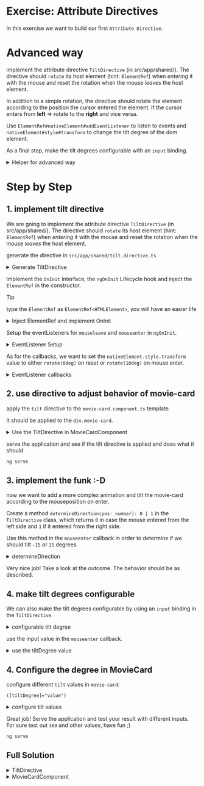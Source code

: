 # Exercise: Attribute Directives

In this exercise we want to build our first `Attribute Directive`.

# Advanced way

implement the attribute directive `TiltDirective` (in src/app/shared/). The directive should `rotate` its host element (hint: `ElementRef`)
when _entering_ it with the mouse and reset the rotation when the mouse _leaves_ the host element.

In addition to a simple rotation, the directive should rotate the element according to the position
the cursor entered the element.
If the cursor enters from **left** => rotate to the **right** and vice versa.

Use `ElementRef#nativeElement#addEventListener` to listen to events and `nativeElement#style#transform` to change
the tilt degree of the dom element.

As a final step, make the tilt degrees configurable with an `input` binding.

<details>
  <summary>Helper for advanced way</summary>

```bash
ng g directive shared/tilt
```

```ts

transform = 'rotate()';

this.elementRef.nativeElement.addEventListener('event', callbackFn);

/**
 *
 * returns 0 if entered from left, 1 if entered from right
 */
determineDirection(pos: number): 0 | 1 {
    const width = this.elementRef.nativeElement.clientWidth;
    const middle = this.elementRef.nativeElement.getBoundingClientRect().left + width / 2;
    return (pos > middle ? 1 : 0);
}

```
</details>

# Step by Step

## 1. implement tilt directive

We are going to implement the attribute directive `TiltDirective` (in src/app/shared/).
The directive should `rotate` its host element (hint: `ElementRef`) when _entering_ it with the mouse 
and reset the rotation when the mouse _leaves_ the host element.

generate the directive in `src/app/shared/tilt.directive.ts`

<details>
  <summary>Generate TiltDirective</summary>


```bash
ng generate directive shared/tilt

OR

ng g d shared/tilt
```

```ts
// src/app/shared/tilt.directive.ts
import { Directive } from '@angular/core';

@Directive({
    selector: '[tilt]',
    standalone: true
})
export class TiltDirective {
    
    constructor() {}
}
```

</details>


Implement the `OnInit` Interface, the `ngOnInit` Lifecycle hook and inject the `ElementRef` in the constructor.

> [!TIP]
> type the `ElementRef` as `ElementRef<HTMLElement>`, you will have an easier life

<details>
    <summary>Inject ElementRef and implement OnInit</summary>

```ts
// src/app/shared/tilt.directive.ts

import { Directive, ElementRef, OnInit } from '@angular/core';

@Directive({
    selector: '[tilt]',
})
export class TiltDirective implements OnInit {
    
    constructor(private element: ElementRef<HTMLElement>) {}
    
    ngOnInit() {}
    
}
```

</details>

Setup the eventListeners for `mouseleave` and `mouseenter` in `ngOnInit`.

<details>
  <summary>EventListener Setup</summary>


```ts
// src/app/shared/tilt.directive.ts

ngOnInit() {
  this.element.nativeElement.addEventListener('mouseleave', () => {
    // we want to reset the styles here
  });
  
  this.element.nativeElement.addEventListener('mouseenter', (event) => {
    // we want to set the styles here
  });
}

```
</details>


As for the callbacks, we want to set the `nativeElement.style.transform` value to either `rotate(0deg)` on reset
or `rotate(10deg)` on mouse enter.

<details>
  <summary>EventListener callbacks</summary>

```ts
// src/app/shared/tilt.directive.ts

ngOnInit() {
  this.element.nativeElement.addEventListener('mouseleave', () => {
    this.element.nativeElement.style.transform = 'rotate(0deg)';
  });

  this.element.nativeElement.addEventListener('mouseenter', () => {
    this.element.nativeElement.style.transform = 'rotate(5deg)';
  });
}
```

</details>

## 2. use directive to adjust behavior of movie-card

apply the `tilt` directive to the `movie-card.component.ts` template.

It should be applied to the `div.movie-card`.

<details>
  <summary>Use the TiltDirective in MovieCardComponent</summary>

```html
<!--movie-card.component.ts-->

<div class="movie-card" tilt>
    <!--  content-->
</div>
```

If not autocompleted, don't forget to add the `TiltDirective` to the `MovieCardComponent`s `import` array.

```ts
// movie-card.component.ts

import { TiltDirective } from '../../shared/tilt.directive';

@Component({
  /**/,
  imports: [/*...*/, TiltDirective]
})
export class MovieCardComponent {}

```

</details>

serve the application and see if the tilt directive is applied and does what it should

```bash
ng serve
```

## 3. implement the funk :-D

now we want to add a more complex animation and tilt the movie-card according to the mouseposition on enter.

Create a method `determineDirection(pos: number): 0 | 1` in the `TiltDirective` class, which returns `0` in case
the mouse entered from the left side and `1` if it entered from the right side.

Use this method in the `mouseenter` callback in order to determine if we should tilt `-15` or `15` degrees.

<details>
  <summary>determineDirection</summary>

```ts
// tilt.directive.ts

ngOnInit() {
  this.element.nativeElement.addEventListener('mouseleave', () => {
    this.element.nativeElement.style.transform = 'rotate(0deg)';
  });

  this.element.nativeElement.addEventListener('mouseenter', event => {
    const pos = this.determineDirection(event.pageX);
    this.element.nativeElement.style.transform = `rotate(${pos === 0 ? '5deg' : '-5deg'})`;
  });
}

/**
 *
 * returns 0 if entered from left, 1 if entered from right
 */
determineDirection(pos: number): 0 | 1 {
  const width = this.element.nativeElement.clientWidth;
  const middle =
    this.element.nativeElement.getBoundingClientRect().left + width / 2;
  return pos > middle ? 1 : 0;
}
```

</details>

Very nice job! Take a look at the outcome. The behavior should be as described.

## 4. make tilt degrees configurable

We can also make the tilt degrees configurable by using an `input` binding in the `TiltDirective`.

<details>
  <summary>configurable tilt degree</summary>

```ts
// src/app/shared/tilt.directive.ts

tiltDegree = input(5);

```

</details>

use the input value in the `mouseenter` callback.

<details>
  <summary>use the tiltDegree value</summary>


```ts
// tilt.directive.ts

ngOnInit() {
  this.element.nativeElement.addEventListener('mouseleave', () => {
    this.element.nativeElement.style.transform = 'rotate(0deg)';
  });

  this.element.nativeElement.addEventListener('mouseenter', event => {
    const pos = this.determineDirection(event.pageX);
    this.element.nativeElement.style.transform = `rotate(${pos === 0 ? `${this.tiltDegree()}deg` : `-${this.tiltDegree()}deg`})`;
  });
}

```

</details>

## 4. Configure the degree in MovieCard

configure different `tilt` values in `movie-card`:

`([tiltDegree]="value")`

<details>
  <summary>configure tilt values</summary>

```html
<!--movie-card.component.ts-->
<div class="movie-card" tilt [tiltDegree]="360">
    <!--  content-->
</div>

```

</details>

Great job! Serve the application and test your result with different inputs. 
For sure test out `360` and other values, have fun ;)

```bash
ng serve
```

## Full Solution

<details>
  <summary>TiltDirective</summary>

```ts

import { Directive, ElementRef, input, OnInit } from '@angular/core';

@Directive({
  selector: '[tilt]',
})
export class TiltDirective implements OnInit {
  tiltDegree = input(5);

  constructor(private element: ElementRef<HTMLElement>) {}

  ngOnInit() {
    this.element.nativeElement.addEventListener('mouseleave', () => {
      this.element.nativeElement.style.transform = 'rotate(0deg)';
    });

    this.element.nativeElement.addEventListener('mouseenter', event => {
      const pos = this.determineDirection(event.pageX);
      this.element.nativeElement.style.transform = `rotate(${pos === 0 ? `${this.tiltDegree()}deg` : `-${this.tiltDegree()}deg`})`;
    });
  }

  /**
   *
   * returns 0 if entered from left, 1 if entered from right
   */
  determineDirection(pos: number): 0 | 1 {
    const width = this.element.nativeElement.clientWidth;
    const middle =
      this.element.nativeElement.getBoundingClientRect().left + width / 2;
    return pos > middle ? 1 : 0;
  }
}


```

</details>

<details>
  <summary>MovieCardComponent</summary>

```ts
import { Component, input, model } from '@angular/core';

import { MovieModel } from '../../shared/model/movie.model';
import { TiltDirective } from '../../shared/tilt.directive';
import { StarRatingComponent } from '../../ui/pattern/star-rating/star-rating.component';

@Component({
  selector: 'movie-card',
  imports: [StarRatingComponent, TiltDirective],
  template: `
    <div class="movie-card" tilt [tiltDegree]="360">
      <img
        class="movie-image"
        [alt]="movie().title"
        [src]="'https://image.tmdb.org/t/p/w342' + movie().poster_path" />
      <div class="movie-card-content">
        <div class="movie-card-title">{{ movie().title }}</div>
        <div class="movie-card-rating">
          <ui-star-rating [rating]="movie().vote_average" />
        </div>
      </div>
      <button
        class="favorite-indicator"
        [class.is-favorite]="favorite()"
        (click)="toggle()">
        @if (favorite()) {
          I like it
        } @else {
          Like me
        }
      </button>
    </div>
  `,
  styles: `
    .movie-card {
      transition:
        box-shadow 0.15s cubic-bezier(0.4, 0, 0.2, 1) 0s,
        transform 0.25s cubic-bezier(0.4, 0, 0.2, 1) 0s;
    }

    .movie-card:hover {
      .movie-image {
        transform: scale(1);
      }
      box-shadow: 0 0 4px 2px rgba(0, 0, 0, 0.6);
    }

    .movie-image {
      display: block;
      width: 100%;
      height: auto;
      transition: transform 0.15s cubic-bezier(0.4, 0, 0.2, 1) 0s;
      transform: scale(0.97);
    }

    .movie-card-content {
      text-align: center;
      padding: 1.5rem 3rem;
      font-size: 1.5rem;
    }

    .movie-card-title {
      font-size: 2rem;
    }
  `,
})
export class MovieCardComponent {
  movie = input.required<MovieModel>();
  favorite = model(false);

  toggle() {
    this.favorite.set(!this.favorite());
  }
}

```

</details>

